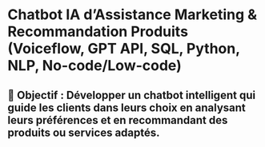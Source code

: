  # Chatbot IA d’Assistance Marketing & Recommandation Produits (Voiceflow, GPT API, SQL, Python, NLP, No-code/Low-code)

## 📌 Objectif : Développer un chatbot intelligent qui guide les clients dans leurs choix en analysant leurs préférences et en recommandant des produits ou services adaptés.

